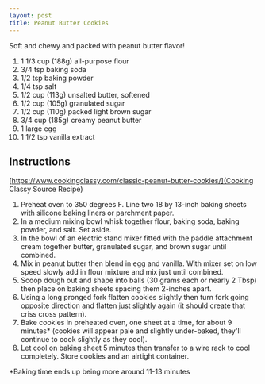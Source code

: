 ```yaml
---
layout: post
title: Peanut Butter Cookies
---
```


Soft and chewy and packed with peanut butter flavor!

1. 1 1/3 cup (188g) all-purpose flour
2. 3/4 tsp baking soda
3. 1/2 tsp baking powder
4. 1/4 tsp salt
5. 1/2 cup (113g) unsalted butter, softened
6. 1/2 cup (105g) granulated sugar
7. 1/2 cup (110g) packed light brown sugar
8. 3/4 cup (185g) creamy peanut butter
9. 1 large egg
10. 1 1/2 tsp vanilla extract

## Instructions

[https://www.cookingclassy.com/classic-peanut-butter-cookies/](Cooking Classy Source Recipe)

1. Preheat oven to 350 degrees F. Line two 18 by 13-inch baking sheets with silicone baking liners or parchment paper. 
2. In a medium mixing bowl whisk together flour, baking soda, baking powder, and salt. Set aside.
3. In the bowl of an electric stand mixer fitted with the paddle attachment cream together butter, granulated sugar, and brown sugar until combined.
4. Mix in peanut butter then blend in egg and vanilla. With mixer set on low speed slowly add in flour mixture and mix just until combined. 
5. Scoop dough out and shape into balls (30 grams each or nearly 2 Tbsp) then place on baking sheets spacing them 2-inches apart.
6. Using a long pronged fork flatten cookies slightly then turn fork going opposite direction and flatten just slightly again (it should create that criss cross pattern).
7. Bake cookies in preheated oven, one sheet at a time, for about 9 minutes* (cookies will appear pale and slightly under-baked, they'll continue to cook slightly as they cool). 
8. Let cool on baking sheet 5 minutes then transfer to a wire rack to cool completely. Store cookies and an airtight container.

*Baking time ends up being more around 11-13 minutes